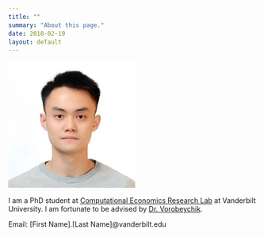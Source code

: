 ```yaml
---
title: ""
summary: "About this page."
date: 2018-02-19
layout: default
---
```

![Researcher Portrait](assets/images/SixieYu.jpg)


I am a PhD student at [Computational Economics Research Lab](https://my.vanderbilt.edu/cerl/) at Vanderbilt University. I am fortunate to be advised by [Dr. Vorobeychik](http://vorobeychik.com/). 

Email: \[First Name\].\[Last Name\]@vanderbilt.edu
